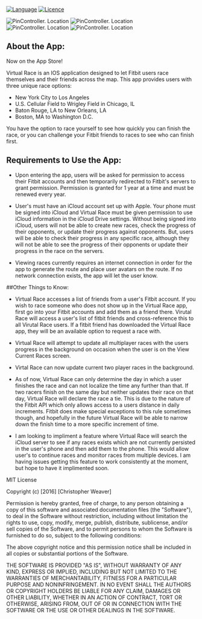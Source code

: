 
[![Language](https://img.shields.io/badge/Swift-3.0-orange.svg?style=flat)](https://swift.org)
[![Licence](https://img.shields.io/dub/l/vibe-d.svg?maxAge=2592000)](https://opensource.org/licenses/MIT)

![PinController. Location](https://github.com/crweaver225/Virtual-Race/blob/master/screenshots/p1.png)
![PinController. Location](https://github.com/crweaver225/Virtual-Race/blob/master/screenshots/p2.png)
![PinController. Location](https://github.com/crweaver225/Virtual-Race/blob/master/screenshots/p3.png)
![PinController. Location](https://github.com/crweaver225/Virtual-Race/blob/master/screenshots/p4.png)

## About the App:

Now on the App Store!

Virtual Race is an IOS application designed to let Fitbit users race themselves and their friends across the map. This app provides users with three unique race options:

- New York City to Los Angeles
- U.S. Cellular Field to Wrigley Field in Chicago, IL
- Baton Rouge, LA to New Orleans, LA
- Boston, MA to Washington D.C.

You have the option to race yourself to see how quickly you can finish the race, or you can challenge your Fitbit friends to races to see who can finish first. 


## Requirements to Use the App:

- Upon entering the app, users will be asked for permission to access their Fitbit accounts and then temporarily redirected to Fitbit's servers to grant permission. Permission is granted for 1 year at a time and must be renewed every year.

- User's must have an iCloud account set up with Apple. Your phone must be signed into iCloud and Virtual Race must be given permission to use iCloud information in the iCloud Drive settings. Without being signed into iCloud, users will not be able to create new races, check the progress of their opponents, or update their progress against opponents. But, users will be able to check their progress in any specific race, although they will not be able to see the progress of their opponents or update their progress in the race on the servers. 

- Viewing races currently requires an internet connection in order for the app to generate the route and place user avatars on the route. If no network connection exists, the app will let the user know. 


##Other Things to Know:


- Virtual Race accesses a list of friends from a user's Fitbit account. If you wish to race someone who does not show up in the Virtual Race app, first go into your Fitbit accounts and add them as a friend there. Virutal Race will access a user's list of fitbit friends and cross-reference this to all Virutal Race users. If a fitbit friend has downloaded the Virtual Race app, they will be an available option to request a race with. 

- Virtual Race will attempt to update all multiplayer races with the users progress in the background on occasion when the user is on the View Current Races screen. 

- Virtal Race can now update current two player races in the background. 

- As of now, Virtual Race can only determine the day in which a user finishes the race and can not localize the time any further than that. If two racers finish on the same day but neither updates their race on that day, Virtual Race will declare the race a tie. This is due to the nature of the Fitbit API which only allows access to a users distance in daily increments. Fitbit does make special exceptions to this rule sometimes though, and hopefully in the future Virtual Race will be able to narrow down the finish time to a more specific increment of time. 

- I am looking to impliment a feature where Virtual Race will search the iCloud server to see if any races exists which are not currently persisted in the user's phone and then add them to the phone. This would allow user's to continue races and monitor races from multiple devices. I am having issues getting this feature to work consistently at the moment, but hope to have it implimented soon.  

MIT License

Copyright (c) [2016] [Christopher Weaver]

Permission is hereby granted, free of charge, to any person obtaining a copy
of this software and associated documentation files (the "Software"), to deal
in the Software without restriction, including without limitation the rights
to use, copy, modify, merge, publish, distribute, sublicense, and/or sell
copies of the Software, and to permit persons to whom the Software is
furnished to do so, subject to the following conditions:

The above copyright notice and this permission notice shall be included in all
copies or substantial portions of the Software.

THE SOFTWARE IS PROVIDED "AS IS", WITHOUT WARRANTY OF ANY KIND, EXPRESS OR
IMPLIED, INCLUDING BUT NOT LIMITED TO THE WARRANTIES OF MERCHANTABILITY,
FITNESS FOR A PARTICULAR PURPOSE AND NONINFRINGEMENT. IN NO EVENT SHALL THE
AUTHORS OR COPYRIGHT HOLDERS BE LIABLE FOR ANY CLAIM, DAMAGES OR OTHER
LIABILITY, WHETHER IN AN ACTION OF CONTRACT, TORT OR OTHERWISE, ARISING FROM,
OUT OF OR IN CONNECTION WITH THE SOFTWARE OR THE USE OR OTHER DEALINGS IN THE
SOFTWARE.
